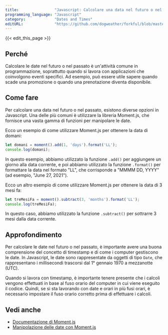 ```yaml
---
title:                "Javascript: Calcolare una data nel futuro o nel passato"
programming_language: "Javascript"
category:             "Dates and Times"
editURL:              "https://github.com/dogweather/forkful/blob/master/content/it/javascript/calculating-a-date-in-the-future-or-past.md"
---
```


{{< edit_this_page >}}

## Perché

Calcolare le date nel futuro o nel passato è un'attività comune in programmazione, soprattutto quando si lavora con applicazioni che coinvolgono eventi specifici. Ad esempio, può essere utile sapere quando scade una promozione o quando una prenotazione diventa disponibile.

## Come fare

Per calcolare una data nel futuro o nel passato, esistono diverse opzioni in Javascript. Una delle più comuni è utilizzare la libreria Moment.js, che fornisce una vasta gamma di funzioni per manipolare le date.

Ecco un esempio di come utilizzare Moment.js per ottenere la data di domani:

```Javascript
let domani = moment().add(1, 'days').format('LL');
console.log(domani);
```

In questo esempio, abbiamo utilizzato la funzione `.add()` per aggiungere un giorno alla data corrente, e poi abbiamo utilizzato la funzione `.format()` per formattare la data nel formato "LL", che corrisponde a "MMMM DD, YYYY" (ad esempio, "June 27, 2021").

Ecco un altro esempio di come utilizzare Moment.js per ottenere la data di 3 mesi fa:

```Javascript
let treMesiFa = moment().subtract(3, 'months').format('LL');
console.log(treMesiFa);
```

In questo caso, abbiamo utilizzato la funzione `.subtract()` per sottrarre 3 mesi dalla data corrente.

## Approfondimento

Per calcolare le date nel futuro o nel passato, è importante avere una buona comprensione del concetto di timestamp e di come i computer gestiscono le date. In Javascript, le date sono rappresentate da oggetti di tipo `Date`, che rappresentano i millisecondi trascorsi dal 1° gennaio 1970 a mezzanotte (UTC).

Quando si lavora con timestamp, è importante tenere presente che i calcoli vengono effettuati in base al fuso orario del computer in cui viene eseguito il codice. Quindi, se si sta lavorando con date e orari in più fusi orari, è necessario impostare il fuso orario corretto prima di effettuare i calcoli.

## Vedi anche

- [Documentazione di Moment.js](https://momentjs.com/)
- [Manipolazione delle date con Moment.js](https://www.digitalocean.com/community/tutorials/how-to-work-with-dates-in-javascript-using-moment-js)